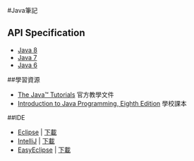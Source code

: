 #Java筆記

## API Specification 
* [Java 8](http://docs.oracle.com/javase/8/docs/api/)  
* [Java 7](http://docs.oracle.com/javase/7/docs/api/)  
* [Java 6](http://docs.oracle.com/javase/6/docs/api/)  

##學習資源
* [The Java™ Tutorials](http://docs.oracle.com/javase/tutorial/) 官方教學文件  
* [Introduction to Java Programming, Eighth Edition](http://cs.armstrong.edu/liang/intro8e/) 學校課本  

##IDE
* [Eclipse](http://www.eclipse.org/) | [下載](http://www.eclipse.org/downloads/)  
* [IntelliJ](https://www.jetbrains.com/idea/) | [下載](https://www.jetbrains.com/idea/download/)  
* [EasyEclipse](http://www.easyeclipse.org/site/home/index.html) | [下載](http://www.easyeclipse.org/site/distributions/index.html) 
